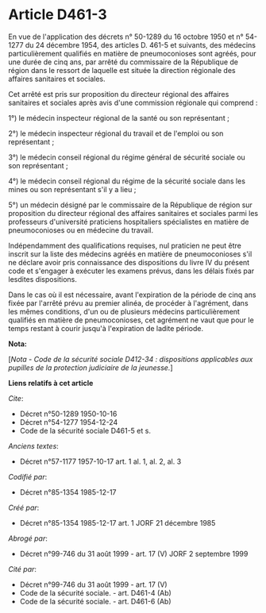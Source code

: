 # Article D461-3

En vue de l'application des décrets n° 50-1289 du 16 octobre 1950 et n° 54-1277 du 24 décembre 1954, des articles D. 461-5 et
suivants, des médecins particulièrement qualifiés en matière de pneumoconioses sont agréés, pour une durée de cinq ans, par
arrêté du commissaire de la République de région dans le ressort de laquelle est située la direction régionale des affaires
sanitaires et sociales. 

Cet arrêté est pris sur proposition du directeur régional des affaires sanitaires et sociales après avis d'une commission
régionale qui comprend   : 

1°) le médecin inspecteur régional de la santé ou son représentant ; 

2°) le médecin inspecteur régional du travail et de l'emploi ou son représentant ; 

3°) le médecin conseil régional du régime général de sécurité sociale ou son représentant ; 

4°) le médecin conseil régional du régime de la sécurité sociale dans les mines ou son représentant s'il y a lieu ; 

5°) un médecin désigné par le commissaire de la République de région sur proposition du directeur régional des affaires
sanitaires et sociales parmi les professeurs d'université praticiens hospitaliers spécialistes en matière de pneumoconioses
ou en médecine du travail. 

Indépendamment des qualifications requises, nul praticien ne peut être inscrit sur la liste des médecins agréés en matière de
pneumoconioses s'il ne déclare avoir pris connaissance des dispositions du livre IV du présent code et s'engager à exécuter
les examens prévus, dans les délais fixés par lesdites dispositions. 

Dans le cas où il est nécessaire, avant l'expiration de la période de cinq ans fixée par l'arrêté prévu au premier alinéa, de
procéder à l'agrément, dans les mêmes conditions, d'un ou de plusieurs médecins particulièrement qualifiés en matière de
pneumoconioses, cet agrément ne vaut que pour le temps restant à courir jusqu'à l'expiration de ladite période.

**Nota:**

[*Nota - Code de la sécurité sociale D412-34 : dispositions applicables aux pupilles de la protection judiciaire de la
jeunesse.*]

**Liens relatifs à cet article**

_Cite_:

  - Décret n°50-1289 1950-10-16
  - Décret n°54-1277 1954-12-24
  - Code de la sécurité sociale D461-5 et s.

_Anciens textes_:

  - Décret n°57-1177 1957-10-17 art. 1 al. 1, al. 2, al. 3

_Codifié par_:

  - Décret n°85-1354 1985-12-17

_Créé par_:

  - Décret n°85-1354 1985-12-17 art. 1 JORF 21 décembre 1985

_Abrogé par_:

  - Décret n°99-746 du 31 août 1999 - art. 17 (V) JORF 2 septembre 1999

_Cité par_:

  - Décret n°99-746 du 31 août 1999 - art. 17 (V)
  - Code de la sécurité sociale. - art. D461-4 (Ab)
  - Code de la sécurité sociale. - art. D461-6 (Ab)
